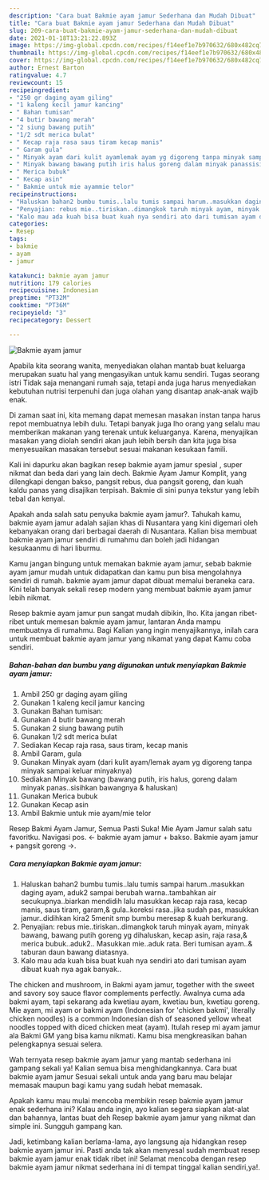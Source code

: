```yaml
---
description: "Cara buat Bakmie ayam jamur Sederhana dan Mudah Dibuat"
title: "Cara buat Bakmie ayam jamur Sederhana dan Mudah Dibuat"
slug: 209-cara-buat-bakmie-ayam-jamur-sederhana-dan-mudah-dibuat
date: 2021-01-18T13:21:22.893Z
image: https://img-global.cpcdn.com/recipes/f14eef1e7b970632/680x482cq70/bakmie-ayam-jamur-foto-resep-utama.jpg
thumbnail: https://img-global.cpcdn.com/recipes/f14eef1e7b970632/680x482cq70/bakmie-ayam-jamur-foto-resep-utama.jpg
cover: https://img-global.cpcdn.com/recipes/f14eef1e7b970632/680x482cq70/bakmie-ayam-jamur-foto-resep-utama.jpg
author: Ernest Barton
ratingvalue: 4.7
reviewcount: 15
recipeingredient:
- "250 gr daging ayam giling"
- "1 kaleng kecil jamur kancing"
- " Bahan tumisan"
- "4 butir bawang merah"
- "2 siung bawang putih"
- "1/2 sdt merica bulat"
- " Kecap raja rasa saus tiram kecap manis"
- " Garam gula"
- " Minyak ayam dari kulit ayamlemak ayam yg digoreng tanpa minyak sampai keluar minyaknya"
- " Minyak bawang bawang putih iris halus goreng dalam minyak panassisihkan bawangnya  haluskan"
- " Merica bubuk"
- " Kecap asin"
- " Bakmie untuk mie ayammie telor"
recipeinstructions:
- "Haluskan bahan2 bumbu tumis..lalu tumis sampai harum..masukkan daging ayam, aduk2 sampai berubah warna..tambahkan air secukupnya..biarkan mendidih lalu masukkan kecap raja rasa, kecap manis, saus tiram, garam,&amp; gula..koreksi rasa..jika sudah pas, masukkan jamur..didihkan kira2 5menit smp bumbu meresap &amp; kuah berkurang."
- "Penyajian: rebus mie..tiriskan..dimangkok taruh minyak ayam, minyak bawang, bawang putih goreng yg dihaluskan, kecap asin, raja rasa,&amp; merica bubuk..aduk2.. Masukkan mie..aduk rata. Beri tumisan ayam..&amp; taburan daun bawang diatasnya."
- "Kalo mau ada kuah bisa buat kuah nya sendiri ato dari tumisan ayam dibuat kuah nya agak banyak.."
categories:
- Resep
tags:
- bakmie
- ayam
- jamur

katakunci: bakmie ayam jamur 
nutrition: 179 calories
recipecuisine: Indonesian
preptime: "PT32M"
cooktime: "PT36M"
recipeyield: "3"
recipecategory: Dessert

---
```



![Bakmie ayam jamur](https://img-global.cpcdn.com/recipes/f14eef1e7b970632/680x482cq70/bakmie-ayam-jamur-foto-resep-utama.jpg)

Apabila kita seorang wanita, menyediakan olahan mantab buat keluarga merupakan suatu hal yang mengasyikan untuk kamu sendiri. Tugas seorang istri Tidak saja menangani rumah saja, tetapi anda juga harus menyediakan kebutuhan nutrisi terpenuhi dan juga olahan yang disantap anak-anak wajib enak.

Di zaman  saat ini, kita memang dapat memesan masakan instan tanpa harus repot membuatnya lebih dulu. Tetapi banyak juga lho orang yang selalu mau memberikan makanan yang terenak untuk keluarganya. Karena, menyajikan masakan yang diolah sendiri akan jauh lebih bersih dan kita juga bisa menyesuaikan masakan tersebut sesuai makanan kesukaan famili. 

Kali ini dapurku akan bagikan resep bakmie ayam jamur spesial , super nikmat dan beda dari yang lain dech. Bakmie Ayam Jamur Komplit, yang dilengkapi dengan bakso, pangsit rebus, dua pangsit goreng, dan kuah kaldu panas yang disajikan terpisah. Bakmie di sini punya tekstur yang lebih tebal dan kenyal.

Apakah anda salah satu penyuka bakmie ayam jamur?. Tahukah kamu, bakmie ayam jamur adalah sajian khas di Nusantara yang kini digemari oleh kebanyakan orang dari berbagai daerah di Nusantara. Kalian bisa membuat bakmie ayam jamur sendiri di rumahmu dan boleh jadi hidangan kesukaanmu di hari liburmu.

Kamu jangan bingung untuk memakan bakmie ayam jamur, sebab bakmie ayam jamur mudah untuk didapatkan dan kamu pun bisa mengolahnya sendiri di rumah. bakmie ayam jamur dapat dibuat memalui beraneka cara. Kini telah banyak sekali resep modern yang membuat bakmie ayam jamur lebih nikmat.

Resep bakmie ayam jamur pun sangat mudah dibikin, lho. Kita jangan ribet-ribet untuk memesan bakmie ayam jamur, lantaran Anda mampu membuatnya di rumahmu. Bagi Kalian yang ingin menyajikannya, inilah cara untuk membuat bakmie ayam jamur yang nikamat yang dapat Kamu coba sendiri.

<!--inarticleads1-->

##### Bahan-bahan dan bumbu yang digunakan untuk menyiapkan Bakmie ayam jamur:

1. Ambil 250 gr daging ayam giling
1. Gunakan 1 kaleng kecil jamur kancing
1. Gunakan  Bahan tumisan:
1. Gunakan 4 butir bawang merah
1. Gunakan 2 siung bawang putih
1. Gunakan 1/2 sdt merica bulat
1. Sediakan  Kecap raja rasa, saus tiram, kecap manis
1. Ambil  Garam, gula
1. Gunakan  Minyak ayam (dari kulit ayam/lemak ayam yg digoreng tanpa minyak sampai keluar minyaknya)
1. Sediakan  Minyak bawang (bawang putih, iris halus, goreng dalam minyak panas..sisihkan bawangnya &amp; haluskan)
1. Gunakan  Merica bubuk
1. Gunakan  Kecap asin
1. Ambil  Bakmie untuk mie ayam/mie telor


Resep Bakmi Ayam Jamur, Semua Pasti Suka! Mie Ayam Jamur salah satu favoritku. Navigasi pos. ← bakmie ayam jamur + bakso. Bakmie ayam jamur + pangsit goreng →. 

<!--inarticleads2-->

##### Cara menyiapkan Bakmie ayam jamur:

1. Haluskan bahan2 bumbu tumis..lalu tumis sampai harum..masukkan daging ayam, aduk2 sampai berubah warna..tambahkan air secukupnya..biarkan mendidih lalu masukkan kecap raja rasa, kecap manis, saus tiram, garam,&amp; gula..koreksi rasa..jika sudah pas, masukkan jamur..didihkan kira2 5menit smp bumbu meresap &amp; kuah berkurang.
1. Penyajian: rebus mie..tiriskan..dimangkok taruh minyak ayam, minyak bawang, bawang putih goreng yg dihaluskan, kecap asin, raja rasa,&amp; merica bubuk..aduk2.. Masukkan mie..aduk rata. Beri tumisan ayam..&amp; taburan daun bawang diatasnya.
1. Kalo mau ada kuah bisa buat kuah nya sendiri ato dari tumisan ayam dibuat kuah nya agak banyak..


The chicken and mushroom, in Bakmi ayam jamur, together with the sweet and savory soy sauce flavor complements perfectly. Awalnya cuma ada bakmi ayam, tapi sekarang ada kwetiau ayam, kwetiau bun, kwetiau goreng. Mie ayam, mi ayam or bakmi ayam (Indonesian for &#39;chicken bakmi&#39;, literally chicken noodles) is a common Indonesian dish of seasoned yellow wheat noodles topped with diced chicken meat (ayam). Itulah resep mi ayam jamur ala Bakmi GM yang bisa kamu nikmati. Kamu bisa mengkreasikan bahan pelengkapnya sesuai selera. 

Wah ternyata resep bakmie ayam jamur yang mantab sederhana ini gampang sekali ya! Kalian semua bisa menghidangkannya. Cara buat bakmie ayam jamur Sesuai sekali untuk anda yang baru mau belajar memasak maupun bagi kamu yang sudah hebat memasak.

Apakah kamu mau mulai mencoba membikin resep bakmie ayam jamur enak sederhana ini? Kalau anda ingin, ayo kalian segera siapkan alat-alat dan bahannya, lantas buat deh Resep bakmie ayam jamur yang nikmat dan simple ini. Sungguh gampang kan. 

Jadi, ketimbang kalian berlama-lama, ayo langsung aja hidangkan resep bakmie ayam jamur ini. Pasti anda tak akan menyesal sudah membuat resep bakmie ayam jamur enak tidak ribet ini! Selamat mencoba dengan resep bakmie ayam jamur nikmat sederhana ini di tempat tinggal kalian sendiri,ya!.

